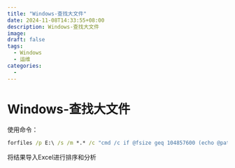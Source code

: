 ```yaml
---
title: "Windows-查找大文件"
date: 2024-11-08T14:33:55+08:00
description: Windows-查找大文件
image: 
draft: false
tags: 
  - Windows
  - 运维
categories: 
  - 
---
```


# Windows-查找大文件

使用命令：

```bat
forfiles /p E:\ /s /m *.* /c "cmd /c if @fsize geq 104857600 (echo @path @fsize)" > E:\big_files.txt
```

将结果导入Excel进行排序和分析

